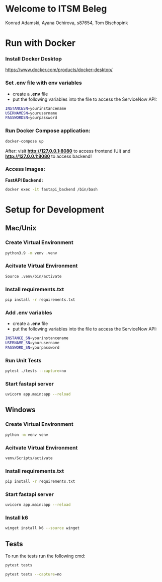 # Welcome to ITSM Beleg 

Konrad Adamski, Ayana Ochirova, s87654, Tom Bischopink

# Run with Docker

### Install Docker Desktop 

https://www.docker.com/products/docker-desktop/

### Set .env file with env variables

- create a **.env** file 
- put the following variables into the file to access the ServiceNow API:

```bash
INSTANCESN=yourinstancename
USERNAMESN=yourusername
PASSWORDSN=yourpassword
```

### Run Docker Compose application:

```bash
docker-compose up
```

After: visit **http://127.0.0.1:8080** to access frontend (UI) and **http://127.0.0.1:8080** to access backend!

### Access Images:

**FastAPI Backend:**
```bash
docker exec -it fastapi_backend /bin/bash
```

# Setup for Development

## **Mac/Unix**
### Create Virtual Environment
```bash 
python3.9 -m venv .venv
```
### Acitvate Virtual Environment
```bash
Source .venv/bin/activate
```

### Install requirements.txt
```bash
pip install -r requirements.txt
```

### Add .env variables

- create a **.env** file 
- put the following variables into the file to access the ServiceNow API:

```bash
INSTANCE_SN=yourinstancename
USERNAME_SN=yourusername
PASSWORD_SN=yourpassword
```

### Run Unit Tests

```bash
pytest ./tests --capture=no
```

### Start fastapi server
```bash
uvicorn app.main:app --reload
```


## **Windows**
### Create Virtual Environment
```bash 
python -m venv venv
```
### Acitvate Virtual Environment
```bash
venv/Scripts/activate
```

### Install requirements.txt 
```bash
pip install -r requirements.txt
```

### Start fastapi server
```bash
uvicorn app.main:app --reload
```

### Install k6
```bash
winget install k6 --source winget
```

## **Tests**
To run the tests run the following cmd:
```bash
pytest tests
```
```bash
pytest tests --capture=no
```
